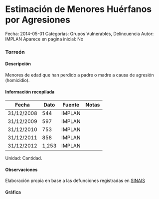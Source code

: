 Estimación de Menores Huérfanos por Agresiones
=====

Fecha: 2014-05-01
Categorías: Grupos Vulnerables, Delincuencia
Autor: IMPLAN
Aparece en pagina inicial: No

### Torreón

#### Descripción

Menores de edad que han perdido a padre o madre a causa de agresión (homicidio).

<!-- break -->

#### Información recopilada

<table class="table table-hover table-bordered matriz">
  <thead>
    <tr><th>Fecha</th><th>Dato</th><th>Fuente</th><th>Notas</th></tr>
  </thead>
  <tbody>
    <tr><td class="centrado">31/12/2008</td><td class="derecha">544</td><td>IMPLAN</td><td></td></tr>
    <tr><td class="centrado">31/12/2009</td><td class="derecha">597</td><td>IMPLAN</td><td></td></tr>
    <tr><td class="centrado">31/12/2010</td><td class="derecha">753</td><td>IMPLAN</td><td></td></tr>
    <tr><td class="centrado">31/12/2011</td><td class="derecha">858</td><td>IMPLAN</td><td></td></tr>
    <tr><td class="centrado">31/12/2012</td><td class="derecha">1,253</td><td>IMPLAN</td><td></td></tr>
  </tbody>
</table>

Unidad: Cantidad.

#### Observaciones

Elaboración propia en base a las defunciones registradas en [SINAIS](http://www.sinais.salud.gob.mx)

#### Gráfica

<div id="Morrisnscklvni" class="grafica"></div>
  <script>
  new Morris.Line({
    element: 'Morrisnscklvni',
    data: [
      { fecha: '2008-12-31', dato: 544 },
      { fecha: '2009-12-31', dato: 597 },
      { fecha: '2010-12-31', dato: 753 },
      { fecha: '2011-12-31', dato: 858 },
      { fecha: '2012-12-31', dato: 1253 }
    ],
    xkey: 'fecha',
    ykeys: ['dato'],
    labels: ['Dato'],
    lineColors: ['#FF5B02'],
    xLabelFormat: function(d) {
      return d.getDate()+'/'+(d.getMonth()+1)+'/'+d.getFullYear();
    },
    dateFormat: function (ts) {
      var d = new Date(ts);
      return d.getDate() + '/' + (d.getMonth() + 1) + '/' + d.getFullYear();
    }
  });
  </script>
